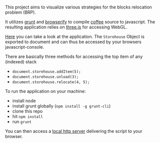 This project aims to visualize various strategies for the blocks relocation problem (BRP).

It utilizes [grunt](http://gruntjs.com/) and [browserify](http://browserify.org/) to compile [coffee](http://coffeescript.org/) source to javascript. 
The resulting application relies on [three.js](http://threejs.org/) for accessing WebGL.


[Here](http://tilow.github.io/viola-three/) you can take a look at the application.
The `Storehouse` Object is exported to document and can thus be accessed by your browsers javascript-console.

There are basically three methods for accessing the top item of any (indexed) stack
* `document.storehouse.addItem(5);`
* `document.storehouse.unload(3);`
* `document.storehouse.relocate(4, 5);`


To run the application on your machine:
* install node
* install grunt globally (`npm install -g grunt-cli`)
* clone this repo
* hit `npm install`
* run `grunt`

You can then access a [local http server](http://127.0.0.1:8080) delivering the script to your browser.
